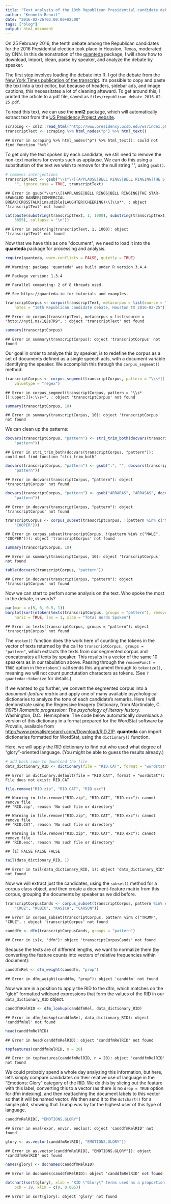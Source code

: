 ```yaml
---
title: "Text analysis of the 10th Republican Presidential candidate debate using R and the quanteda package"
author: "Kenneth Benoit"
date: "2016-02-26T02:00:00+02:00"
tags: ["blog"]
output: html_document
---
```




On 25 February 2016, the tenth debate among the Republican candidates for the 2016 Presidential election took place in Houston, Texas, moderated by CNN. In this demonstration of the [quanteda](https://github.com/kbenoit/quanteda) package, I will show how to download, import, clean, parse by speaker, and analyze the debate by speaker.

The first step involves loading the debate into R. I got the debate from the [New York Times publication of the transcript](http://www.nytimes.com/2016/02/26/us/politics/transcript-of-the-republican-presidential-debate-in-houston.html?action=click&contentCollection=Politics&module=RelatedCoverage&region=Marginalia&pgtype=article). It’s possible to copy and paste the text into a text editor, but because of headers, sidebar ads, and image captions, this necessitates a lot of cleaning afteward. To get around this, I printed the article to a pdf file, saved as `files/republican_debate_2016-02-25.pdf`.

To read this text, we can use the **xml2** package, which will automatically extract text from the [US Presidency Project website](http://www.presidency.ucsb.edu/ws/index.php?pid=111634).


```r
scraping <- xml2::read_html("http://www.presidency.ucsb.edu/ws/index.php?pid=111634")
transcriptText <- scraping %>% html_nodes("p") %>% html_text()
```

```
## Error in scraping %>% html_nodes("p") %>% html_text(): could not find function "%>%"
```

To get only the text spoken by each candidate, we still need to remove the non-text markers for events such as applause. We can do this using a substitution of the text we wish to remove for the null string "", using `gsub()`.


```r
# removes interjections
transcriptText <- gsub("\\s*\\[(APPLAUSE|BELL RINGS|BELL RINGING|THE STAR-SPANGLED BANNER|COMMERCIAL BREAK|CROSSTALK|inaudible|LAUGHTER|CHEERING)\\]\\s*", 
    "", ignore.case = TRUE, transcriptText)
```

```
## Error in gsub("\\s*\\[(APPLAUSE|BELL RINGS|BELL RINGING|THE STAR-SPANGLED BANNER|COMMERCIAL BREAK|CROSSTALK|inaudible|LAUGHTER|CHEERING)\\]\\s*", : object 'transcriptText' not found
```


```r
cat(paste(substring(transcriptText, 1, 1000), substring(transcriptText, 5001, 
    5655), collapse = "\n"))
```

```
## Error in substring(transcriptText, 1, 1000): object 'transcriptText' not found
```

Now that we have this as one "document", we need to load it into the **quanteda** package for processing and analysis.


```r
require(quanteda, warn.conflicts = FALSE, quietly = TRUE)
```

```
## Warning: package 'quanteda' was built under R version 3.4.4
```

```
## Package version: 1.3.4
```

```
## Parallel computing: 2 of 8 threads used.
```

```
## See https://quanteda.io for tutorials and examples.
```


```r
transcriptCorpus <- corpus(transcriptText, metacorpus = list(source = "http://nyti.ms/1QJs7R9", 
    notes = "10th Republican candidate debate, Houston TX 2016-02-25"))
```

```
## Error in corpus(transcriptText, metacorpus = list(source = "http://nyti.ms/1QJs7R9", : object 'transcriptText' not found
```


```r
summary(transcriptCorpus)
```

```
## Error in summary(transcriptCorpus): object 'transcriptCorpus' not found
```

Our goal in order to analyze this by speaker, is to redefine the corpus as a set of documents defined as a single speech acts, with a document variable identifying the speaker. We accomplish this through the `corpus_segment()` method:


```r
transcriptCorpus <- corpus_segment(transcriptCorpus, pattern = "\\s*[[:upper:]]+:\\s+", 
    valuetype = "regex")
```

```
## Error in corpus_segment(transcriptCorpus, pattern = "\\s*[[:upper:]]+:\\s+", : object 'transcriptCorpus' not found
```


```r
summary(transcriptCorpus, 10)
```

```
## Error in summary(transcriptCorpus, 10): object 'transcriptCorpus' not found
```

We can clean up the patterns:


```r
docvars(transcriptCorpus, "pattern") <- stri_trim_both(docvars(transcriptCorpus, 
    "pattern"))
```

```
## Error in stri_trim_both(docvars(transcriptCorpus, "pattern")): could not find function "stri_trim_both"
```

```r
docvars(transcriptCorpus, "pattern") <- gsub(":", "", docvars(transcriptCorpus, 
    "pattern"))
```

```
## Error in docvars(transcriptCorpus, "pattern"): object 'transcriptCorpus' not found
```

```r
docvars(transcriptCorpus, "pattern") <- gsub("ARRARAS", "ARRASAS", docvars(transcriptCorpus, 
    "pattern"))
```

```
## Error in docvars(transcriptCorpus, "pattern"): object 'transcriptCorpus' not found
```


```r
transcriptCorpus <- corpus_subset(transcriptCorpus, !(pattern %in% c("MALE", 
    "COOPER")))
```

```
## Error in corpus_subset(transcriptCorpus, !(pattern %in% c("MALE", "COOPER"))): object 'transcriptCorpus' not found
```


```r
summary(transcriptCorpus, 10)
```

```
## Error in summary(transcriptCorpus, 10): object 'transcriptCorpus' not found
```


```r
table(docvars(transcriptCorpus, "pattern"))
```

```
## Error in docvars(transcriptCorpus, "pattern"): object 'transcriptCorpus' not found
```

Now we can start to perfom some analysis on the text. Who spoke the most in the debate, in words?


```r
par(mar = c(5, 6, 0.5, 1))
barplot(sort(ntoken(texts(transcriptCorpus, groups = "pattern"), removePunct = TRUE)), 
    horiz = TRUE, las = 1, xlab = "Total Words Spoken")
```

```
## Error in texts(transcriptCorpus, groups = "pattern"): object 'transcriptCorpus' not found
```

The `ntoken()` function does the work here of counting the tokens in the vector of texts returned by the call to `transcriptCorpus, groups = "pattern"`, which extracts the texts from our segmented corpus and concatenates all texts by speaker. This results in a vector of the same 10 speakers as in our tabulation above. Passing through the `removePunct = TRUE` option in the `ntoken()` call sends this argument through to `tokenize()`, meaning we will not count punctutation characters as tokens. (See `?quanteda::tokenize` for details.)

If we wanted to go further, we convert the segmented corpus into a _document-feature matrix_ and apply one of many available psychological dictionaries to analyze the tone of each candidate’s remarks. Here I will demonstrate using the Regressive Imagery Dictionary, from Martindale, C. (1975) _Romantic progression: The psychology of literary history._ Washington, D.C.: Hemisphere. The code below automatically downloads a version of this dictionary in a format prepared for the WordStat software by Provalis, available from http://www.provalisresearch.com/Download/RID.ZIP. **quanteda** can import dictionaries formatted for WordStat, using the `dictionary()` function.

Here, we will apply the RID dictionary to find out who used what degree of “glory”-oriented language. (You might be able to guess the results already.)


```r
# add back code to download the file
data_dictionary_RID <- dictionary(file = "RID.CAT", format = "wordstat")
```

```
## Error in dictionary.default(file = "RID.CAT", format = "wordstat"): File does not exist: RID.CAT
```


```r
file.remove("RID.zip", "RID.CAT", "RID.exc")
```

```
## Warning in file.remove("RID.zip", "RID.CAT", "RID.exc"): cannot remove file
## 'RID.zip', reason 'No such file or directory'
```

```
## Warning in file.remove("RID.zip", "RID.CAT", "RID.exc"): cannot remove file
## 'RID.CAT', reason 'No such file or directory'
```

```
## Warning in file.remove("RID.zip", "RID.CAT", "RID.exc"): cannot remove file
## 'RID.exc', reason 'No such file or directory'
```

```
## [1] FALSE FALSE FALSE
```


```r
tail(data_dictionary_RID, 1)
```

```
## Error in tail(data_dictionary_RID, 1): object 'data_dictionary_RID' not found
```

Now we will extract just the candidates, using the `subset()` method for a corpus class object, and then create a document-feature matrix from this corpus, grouping the documents by speaker as we did before.


```r
transcriptCorpusCands <- corpus_subset(transcriptCorpus, pattern %in% c("TRUMP", 
    "CRUZ", "RUBIO", "KASICH", "CARSON"))
```

```
## Error in corpus_subset(transcriptCorpus, pattern %in% c("TRUMP", "CRUZ", : object 'transcriptCorpus' not found
```

```r
canddfm <- dfm(transcriptCorpusCands, groups = "pattern")
```

```
## Error in is(x, "dfm"): object 'transcriptCorpusCands' not found
```

Because the texts are of different lengths, we want to normalize them (by converting the feature counts into vectors of relative frequencies within document):


```r
canddfmRel <- dfm_weight(canddfm, "prop")
```

```
## Error in dfm_weight(canddfm, "prop"): object 'canddfm' not found
```

Now we are in a position to apply the RID to the dfm, which matches on the “glob” formatted wildcard expressions that form the values of the RID in our `data_dictionary_RID` object.


```r
canddfmRelRID <- dfm_lookup(canddfmRel, data_dictionary_RID)
```

```
## Error in dfm_lookup(canddfmRel, data_dictionary_RID): object 'canddfmRel' not found
```

```r
head(canddfmRelRID)
```

```
## Error in head(canddfmRelRID): object 'canddfmRelRID' not found
```


```r
topfeatures(canddfmRelRID, n = 20)
```

```
## Error in topfeatures(canddfmRelRID, n = 20): object 'canddfmRelRID' not found
```

We could probably spend a whole day analyzing this information, but here, let’s simply compare candidates on their relative use of language in the “Emotions: Glory” category of the RID. We do this by slicing out the feature with this label, converting this to a vector (as there is no ```drop = TRUE``` option for dfm indexing), and then reattaching the document labels to this vector so that it will be named vector. We then send it to the ```dotchart()``` for a simple plot, showing that Trump was by far the highest user of this type of language.


```r
canddfmRelRID[, "EMOTIONS.GLORY"]
```

```
## Error in eval(expr, envir, enclos): object 'canddfmRelRID' not found
```


```r
glory <- as.vector(canddfmRelRID[, "EMOTIONS.GLORY"])
```

```
## Error in as.vector(canddfmRelRID[, "EMOTIONS.GLORY"]): object 'canddfmRelRID' not found
```

```r
names(glory) <- docnames(canddfmRelRID)
```

```
## Error in docnames(canddfmRelRID): object 'canddfmRelRID' not found
```

```r
dotchart(sort(glory), xlab = "RID \"Glory\" terms used as a proportion of all terms", 
    pch = 19, xlim = c(0, 0.005))
```

```
## Error in sort(glory): object 'glory' not found
```

